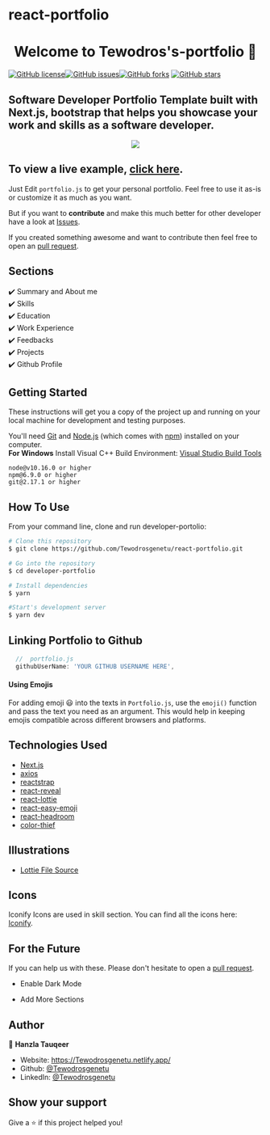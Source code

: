 # react-portfolio
<h1 align="center">Welcome to Tewodros's-portfolio 👋</h1>
<a href="https://github.com/Tewodrosgenetu/react-portfolio/blob/main/LICENSE"><img alt="GitHub license" src="https://img.shields.io/github/license/Tewodrosgenetu/react-portfolio"></a><a href="https://github.com/Tewodrosgenetu/react-portfolio/issues"><img alt="GitHub issues" src="https://img.shields.io/github/issues/Tewodrosgenetu/react-portfolio"></a><a href="https://github.com/Tewodrosgenetu/react-portfolio/network"><img alt="GitHub forks" src="https://img.shields.io/github/forks/1hanzla100/developer-portfolio"></a> <a href="https://github.com/Tewodrosgenetu/react-portfolio/stargazers"><img alt="GitHub stars" src="https://img.shields.io/github/stars/Tewodrosgenetu/react-portfolio"></a>

## Software Developer Portfolio Template built with Next.js, bootstrap that helps you showcase your work and skills as a software developer.

<p align="center">
  <kbd>
    <img src="https://github.com/Tewodrosgenetu/react-portfolio/blob/main/picture.PNG"></img>
  </kbd>
</p>

## To view a live example, **[click here](https://Tewodrosgenetu.netlify.app/)**.

Just Edit `portfolio.js` to get your personal portfolio. Feel free to use it as-is or customize it as much as you want.

But if you want to **contribute** and make this much better for other developer have a look at [Issues](https://github.com/Tewodrosgenetu/react-portfolio/issues).

If you created something awesome and want to contribute then feel free to open an [pull request](https://github.com/Tewodrosgenetu/react-portfolio/pulls).


## Sections

✔️ Summary and About me\
✔️ Skills\
✔️ Education\
✔️ Work Experience\
✔️ Feedbacks\
✔️ Projects\
✔️ Github Profile

## Getting Started

These instructions will get you a copy of the project up and running on your local machine for development and testing purposes.

You'll need [Git](https://git-scm.com) and [Node.js](https://nodejs.org/en/download/) (which comes with [npm](http://npmjs.com)) installed on your computer.
<br>
**For Windows** Install Visual C++ Build Environment: [Visual Studio Build Tools](https://visualstudio.microsoft.com/thank-you-downloading-visual-studio/?sku=BuildTools)

```
node@v10.16.0 or higher
npm@6.9.0 or higher
git@2.17.1 or higher
```

## How To Use

From your command line, clone and run developer-portolio:

```bash
# Clone this repository
$ git clone https://github.com/Tewodrosgenetu/react-portfolio.git

# Go into the repository
$ cd developer-portfolio

# Install dependencies
$ yarn

#Start's development server
$ yarn dev
```

## Linking Portfolio to Github

```javascript
  //  portfolio.js
  githubUserName: 'YOUR GITHUB USERNAME HERE',
```

#### Using Emojis

For adding emoji 😃 into the texts in `Portfolio.js`, use the `emoji()` function and pass the text you need as an argument. This would help in keeping emojis compatible across different browsers and platforms.

## Technologies Used

-   [Next.js](https://nextjs.org/)
-   [axios](https://www.npmjs.com/package/axios)
-   [reactstrap](https://reactstrap.github.io/)
-   [react-reveal](https://www.react-reveal.com/)
-   [react-lottie](https://www.npmjs.com/package/react-lottie)
-   [react-easy-emoji](https://github.com/appfigures/react-easy-emoji)
-   [react-headroom](https://github.com/KyleAMathews/react-headroom)
-   [color-thief](https://github.com/lokesh/color-thief)

## Illustrations

-   [Lottie File Source](https://lottiefiles.com)

## Icons
Iconify Icons are used in skill section. You can find all the icons here: [Iconify](https://icon-sets.iconify.design/).

## For the Future

If you can help us with these. Please don't hesitate to open a [pull request](https://github.com/Tewodrosgenetu/react-portfolio/pulls).

-   Enable Dark Mode

-   Add More Sections

## Author

👤 **Hanzla Tauqeer**

-   Website: https://Tewodrosgenetu.netlify.app/
-   Github: [@Tewodrosgenetu](https://github.com/Tewodrosgenetu)
-   LinkedIn: [@Tewodrosgenetu](https://www.linkedin.com/in/Tewodrosgenetu/)

## Show your support

Give a ⭐️ if this project helped you!
